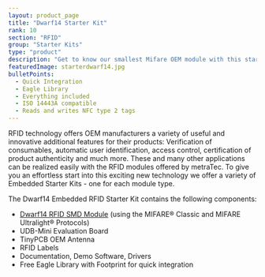 ```yaml
---
layout: product_page
title: "Dwarf14 Starter Kit"
rank: 10
section: "RFID"
group: "Starter Kits"
type: "product"
description: "Get to know our smallest Mifare OEM module with this starter kit"
featuredImage: starterdwarf14.jpg
bulletPoints:
  - Quick Integration
  - Eagle Library 
  - Everything included
  - ISO 14443A compatible
  - Reads and writes NFC type 2 tags
---
```

RFID technology offers OEM manufacturers a variety of useful and innovative additional features for their products: Verification of consumables, automatic user identification, access control, certification of product authenticity and much more. These and many other applications can be realized easily with the RFID modules offered by metraTec. To give you an effortless start into this exciting new technology we offer a variety of Embedded Starter Kits - one for each module type.

The Dwarf14 Embedded RFID Starter Kit contains the following components:  

* [Dwarf14 RFID SMD Module](<https://www.metratec.com/en/products/rfid/modules/dwarf14-hf/>) (using the MIFARE® Classic and MIFARE Ultralight® Protocols)
* UDB-Mini Evaluation Board
* TinyPCB OEM Antenna
* RFID Labels
* Documentation, Demo Software, Drivers
* Free Eagle Library with Footprint for quick integration
